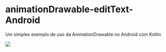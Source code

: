 # animationDrawable-editText-Android
Um simples exemplo de uso da AnimationDrawable no Android com Kotlin

![](https://yout.com/gif/bGSDuAuv-1I)
